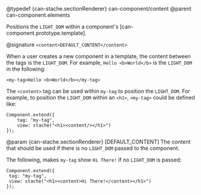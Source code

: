 @typedef {can-stache.sectionRenderer} can-component/content <content>
@parent can-component.elements

Positions the `LIGHT_DOM` within a component's [can-component.prototype.template].

@signature `<content>DEFAULT_CONTENT</content>`

When a user creates a new component in a template, the content between the tags is the
`LIGHT_DOM`.  For example, `Hello <b>World</b>` is the `LIGHT_DOM` in the following:

```
<my-tag>Hello <b>World</b></my-tag>
```

The `<content>` tag can be used within `my-tag` to position the `LIGHT_DOM`.  For
example, to position the `LIGHT_DOM` within an `<h1>`, `<my-tag>` could be defined like:

```
Component.extend({
	tag: "my-tag",
	view: stache("<h1><content/></h1>")
});
```

   @param {can-stache.sectionRenderer} [DEFAULT_CONTENT] The content that should be
   used if there is no `LIGHT_DOM` passed to the component.

   The following, makes `my-tag` show `Hi There!` if no `LIGHT_DOM` is passed:

   ```
   Component.extend({
   	tag: "my-tag",
   	view: stache("<h1><content>Hi There!</content></h1>")
   });
   ```
